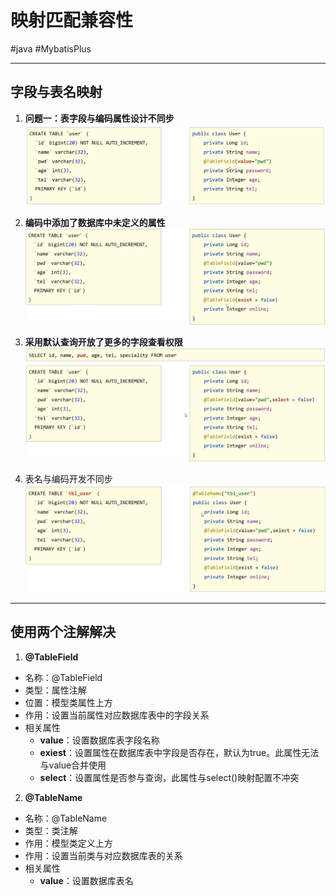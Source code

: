 
# 映射匹配兼容性
#java #MybatisPlus 

---
## 字段与表名映射
1. **问题一：表字段与编码属性设计不同步**
![Pasted image 20220923152216](../../../attachments/Pasted%20image%2020220923152216.png)

2. **编码中添加了数据库中未定义的属性**
![Pasted image 20220923152546](../../../attachments/Pasted%20image%2020220923152546.png)
3. **采用默认查询开放了更多的字段查看权限**
![Pasted image 20220923152946](../../../attachments/Pasted%20image%2020220923152946.png)
4. 表名与编码开发不同步
![Pasted image 20220923153125](../../../attachments/Pasted%20image%2020220923153125.png)
---
## 使用两个注解解决
1. **@TableField**
- 名称：@TableField
- 类型：属性注解
- 位置：模型类属性上方
- 作用：设置当前属性对应数据库表中的字段关系
- 相关属性
	- **value**：设置数据库表字段名称
	- **exiest**：设置属性在数据库表中字段是否存在，默认为true。此属性无法与value合并使用
	- **select**：设置属性是否参与查询，此属性与select()映射配置不冲突

2. **@TableName**
- 名称：@TableName
- 类型：类注解
- 作用：模型类定义上方
- 作用：设置当前类与对应数据库表的关系
- 相关属性
	- **value**：设置数据库表名